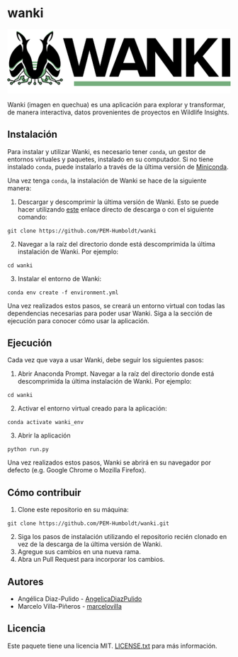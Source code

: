 # wanki

<div align="center">
<img class="img-fluid" src="assets/logo.png" alt="img-verification" >
</div>

Wanki (imagen en quechua) es una aplicación para explorar y transformar, de manera interactiva, datos provenientes de proyectos en Wildlife Insights.

## Instalación
Para instalar y utilizar Wanki, es necesario tener `conda`, un gestor de entornos virtuales y paquetes, instalado en su computador. Si no tiene instalado `conda`, puede instalarlo a través de la última versión de [Miniconda](https://docs.conda.io/en/latest/miniconda.html#latest-miniconda-installer-links).

Una vez tenga `conda`, la instalación de Wanki se hace de la siguiente manera:

1. Descargar y descomprimir la última versión de Wanki. Esto se puede hacer utilizando [este](https://github.com/PEM-Humboldt/wanki/archive/refs/heads/master.zip) enlace directo de descarga o con el siguiente comando:

```shell
git clone https://github.com/PEM-Humboldt/wanki
```

2. Navegar a la raíz del directorio donde está descomprimida la última instalación de Wanki. Por ejemplo:
```shell
cd wanki
```
3. Instalar el entorno de Wanki:
```shell
conda env create -f environment.yml
```

Una vez realizados estos pasos, se creará un entorno virtual con todas las dependencias necesarias para poder usar Wanki. Siga a la sección de ejecución para conocer cómo usar la aplicación.

## Ejecución
Cada vez que vaya a usar Wanki, debe seguir los siguientes pasos:

1. Abrir Anaconda Prompt.  Navegar a la raíz del directorio donde está descomprimida la última instalación de Wanki. Por ejemplo:
```shell
cd wanki
```
2. Activar el entorno virtual creado para la aplicación:
```shell
conda activate wanki_env
```
3. Abrir la aplicación
```shell
python run.py
```

Una vez realizados estos pasos, Wanki se abrirá en su navegador por defecto (e.g. Google Chrome o Mozilla Firefox).

## Cómo contribuir
1. Clone este repositorio en su máquina:
```shell
git clone https://github.com/PEM-Humboldt/wanki.git
```
2. Siga los pasos de instalación utilizando el repositorio recién clonado en vez de la descarga de la última versión de Wanki.
3. Agregue sus cambios en una nueva rama.
4. Abra un Pull Request para incorporar los cambios.

## Autores
* Angélica Diaz-Pulido - [AngelicaDiazPulido](https://github.com/marcelovilla)
* Marcelo Villa-Piñeros - [marcelovilla](https://github.com/marcelovilla)

## Licencia
Este paquete tiene una licencia MIT. [LICENSE.txt](LICENSE.txt) para más información.

